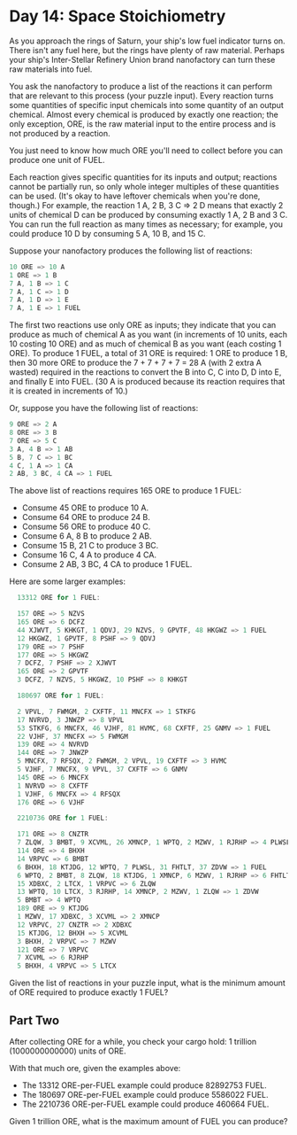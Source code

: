 # Day 14: Space Stoichiometry

As you approach the rings of Saturn, your ship's low fuel indicator turns on.
There isn't any fuel here, but the rings have plenty of raw material.
Perhaps your ship's Inter-Stellar Refinery Union brand nanofactory can
turn these raw materials into fuel.

You ask the nanofactory to produce a list of the reactions it can perform
that are relevant to this process (your puzzle input). Every reaction turns
some quantities of specific input chemicals into some quantity of an output chemical.
Almost every chemical is produced by exactly one reaction; the only exception, ORE,
is the raw material input to the entire process and is not produced by a reaction.

You just need to know how much ORE you'll need to
collect before you can produce one unit of FUEL.

Each reaction gives specific quantities for its inputs and output;
reactions cannot be partially run, so only whole integer multiples
of these quantities can be used. (It's okay to have leftover chemicals
when you're done, though.) For example, the reaction 1 A, 2 B, 3 C => 2 D
means that exactly 2 units of chemical D can be produced by consuming
exactly 1 A, 2 B and 3 C. You can run the full reaction as many times as necessary;
for example, you could produce 10 D by consuming 5 A, 10 B, and 15 C.

Suppose your nanofactory produces the following list of reactions:

```scala
10 ORE => 10 A
1 ORE => 1 B
7 A, 1 B => 1 C
7 A, 1 C => 1 D
7 A, 1 D => 1 E
7 A, 1 E => 1 FUEL
```

The first two reactions use only ORE as inputs;
they indicate that you can produce as much of chemical A as you want
(in increments of 10 units, each 10 costing 10 ORE)
and as much of chemical B as you want (each costing 1 ORE).
To produce 1 FUEL, a total of 31 ORE is required:
1 ORE to produce 1 B, then 30 more ORE to produce the 7 + 7 + 7 + 7 = 28 A
(with 2 extra A wasted) required in the reactions to convert the B into C,
C into D, D into E, and finally E into FUEL. (30 A is produced because its
reaction requires that it is created in increments of 10.)

Or, suppose you have the following list of reactions:

```scala
9 ORE => 2 A
8 ORE => 3 B
7 ORE => 5 C
3 A, 4 B => 1 AB
5 B, 7 C => 1 BC
4 C, 1 A => 1 CA
2 AB, 3 BC, 4 CA => 1 FUEL
```

The above list of reactions requires 165 ORE to produce 1 FUEL:

- Consume 45 ORE to produce 10 A.
- Consume 64 ORE to produce 24 B.
- Consume 56 ORE to produce 40 C.
- Consume 6 A, 8 B to produce 2 AB.
- Consume 15 B, 21 C to produce 3 BC.
- Consume 16 C, 4 A to produce 4 CA.
- Consume 2 AB, 3 BC, 4 CA to produce 1 FUEL.

Here are some larger examples:

```scala
  13312 ORE for 1 FUEL:

  157 ORE => 5 NZVS
  165 ORE => 6 DCFZ
  44 XJWVT, 5 KHKGT, 1 QDVJ, 29 NZVS, 9 GPVTF, 48 HKGWZ => 1 FUEL
  12 HKGWZ, 1 GPVTF, 8 PSHF => 9 QDVJ
  179 ORE => 7 PSHF
  177 ORE => 5 HKGWZ
  7 DCFZ, 7 PSHF => 2 XJWVT
  165 ORE => 2 GPVTF
  3 DCFZ, 7 NZVS, 5 HKGWZ, 10 PSHF => 8 KHKGT
```

```scala
  180697 ORE for 1 FUEL:

  2 VPVL, 7 FWMGM, 2 CXFTF, 11 MNCFX => 1 STKFG
  17 NVRVD, 3 JNWZP => 8 VPVL
  53 STKFG, 6 MNCFX, 46 VJHF, 81 HVMC, 68 CXFTF, 25 GNMV => 1 FUEL
  22 VJHF, 37 MNCFX => 5 FWMGM
  139 ORE => 4 NVRVD
  144 ORE => 7 JNWZP
  5 MNCFX, 7 RFSQX, 2 FWMGM, 2 VPVL, 19 CXFTF => 3 HVMC
  5 VJHF, 7 MNCFX, 9 VPVL, 37 CXFTF => 6 GNMV
  145 ORE => 6 MNCFX
  1 NVRVD => 8 CXFTF
  1 VJHF, 6 MNCFX => 4 RFSQX
  176 ORE => 6 VJHF
```

```scala
  2210736 ORE for 1 FUEL:

  171 ORE => 8 CNZTR
  7 ZLQW, 3 BMBT, 9 XCVML, 26 XMNCP, 1 WPTQ, 2 MZWV, 1 RJRHP => 4 PLWSL
  114 ORE => 4 BHXH
  14 VRPVC => 6 BMBT
  6 BHXH, 18 KTJDG, 12 WPTQ, 7 PLWSL, 31 FHTLT, 37 ZDVW => 1 FUEL
  6 WPTQ, 2 BMBT, 8 ZLQW, 18 KTJDG, 1 XMNCP, 6 MZWV, 1 RJRHP => 6 FHTLT
  15 XDBXC, 2 LTCX, 1 VRPVC => 6 ZLQW
  13 WPTQ, 10 LTCX, 3 RJRHP, 14 XMNCP, 2 MZWV, 1 ZLQW => 1 ZDVW
  5 BMBT => 4 WPTQ
  189 ORE => 9 KTJDG
  1 MZWV, 17 XDBXC, 3 XCVML => 2 XMNCP
  12 VRPVC, 27 CNZTR => 2 XDBXC
  15 KTJDG, 12 BHXH => 5 XCVML
  3 BHXH, 2 VRPVC => 7 MZWV
  121 ORE => 7 VRPVC
  7 XCVML => 6 RJRHP
  5 BHXH, 4 VRPVC => 5 LTCX
```

Given the list of reactions in your puzzle input,
what is the minimum amount of ORE required to produce exactly 1 FUEL?

## Part Two

After collecting ORE for a while, you check your cargo hold:
1 trillion (1000000000000) units of ORE.

With that much ore, given the examples above:

- The 13312 ORE-per-FUEL example could produce 82892753 FUEL.
- The 180697 ORE-per-FUEL example could produce 5586022 FUEL.
- The 2210736 ORE-per-FUEL example could produce 460664 FUEL.

Given 1 trillion ORE, what is the maximum amount of FUEL you can produce?
